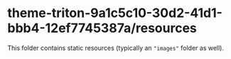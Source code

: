 # theme-triton-9a1c5c10-30d2-41d1-bbb4-12ef7745387a/resources

This folder contains static resources (typically an `"images"` folder as well).
